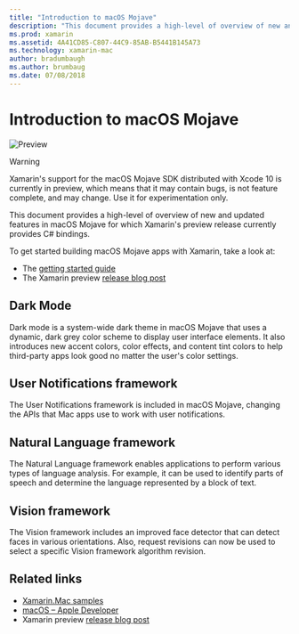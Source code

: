 ```yaml
---
title: "Introduction to macOS Mojave"
description: "This document provides a high-level of overview of new and updated features in macOS Mojave for which Xamarin's preview release currently provides C# bindings."
ms.prod: xamarin
ms.assetid: 4A41CD85-C807-44C9-85AB-B5441B145A73
ms.technology: xamarin-mac
author: bradumbaugh
ms.author: brumbaug
ms.date: 07/08/2018
---
```

# Introduction to macOS Mojave

![Preview](~/media/shared/preview.png)

> [!WARNING]
> Xamarin's support for the macOS Mojave SDK distributed with Xcode 10
> is currently in preview, which means that it may contain bugs, 
> is not feature complete, and may change. Use it for experimentation only.

This document provides a high-level of overview of new and updated
features in macOS Mojave for which Xamarin's preview release currently
provides C# bindings.

To get started building macOS Mojave apps with Xamarin, take a look at:

- The [getting started guide](~/mac/platform/introduction-to-macos-mojave/get-started.md)
- The Xamarin preview [release blog post](https://releases.xamarin.com/preview-release-xcode-10-beta-5/)

## Dark Mode

Dark mode is a system-wide dark theme in macOS Mojave that uses a dynamic,
dark grey color scheme to display user interface elements. It also
introduces new accent colors, color effects, and content tint colors to
help third-party apps look good no matter the user's color settings.

## User Notifications framework

The User Notifications framework is included in macOS Mojave, changing
the APIs that Mac apps use to work with user notifications.

## Natural Language framework

The Natural Language framework enables applications to perform various
types of language analysis. For example, it can be used to identify parts
of speech and determine the language represented by a block of text.

## Vision framework

The Vision framework includes an improved face detector that can detect
faces in various orientations. Also, request revisions can now be used to
select a specific Vision framework algorithm revision.

## Related links

- [Xamarin.Mac samples](https://developer.xamarin.com/samples/mac/)
- [macOS – Apple Developer](https://developer.apple.com/macos/)
- Xamarin preview [release blog post](https://releases.xamarin.com/preview-release-xcode-10-beta-5/)
